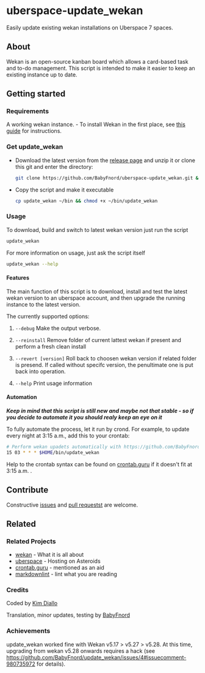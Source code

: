 # uberspace-update_wekan

Easily update existing wekan installations on Uberspace 7 spaces.

## About

Wekan is an open-source kanban board which allows a card-based task and to-do management. This script is intended to make it easier to keep an existing instance up to date.

## Getting started

### Requirements

A working wekan instance. -  To install Wekan in the first place, see [this guide](https://lab.uberspace.de/guide_wekan.html) for instructions.

### Get update_wekan

* Download the latest version from the [release page](https://github.com/BabyFnord/uberspace-update_wekan/releases) and unzip it or clone this git and enter the directory:

  ```bash
  git clone https://github.com/BabyFnord/uberspace-update_wekan.git && cd $(basename $_ .git)
  ```

* Copy the script and make it executable

  ```bash
  cp update_wekan ~/bin && chmod +x ~/bin/update_wekan
  ```

### Usage

To download, build and switch to latest wekan version just run the script

```bash
update_wekan
```

For more information on usage, just ask the script itself

```bash
update_wekan --help
```

#### Features

The main function of this script is to download, install and test the latest wekan version to an uberspace account, and then
upgrade the running instance to the latest version.

The currently supported options:

1. `--debug`
Make the output verbose.

1. `--reinstall`
Remove folder of current lattest wekan if present and perform a fresh clean install

1. `--revert [version]`
Roll back to choosen wekan version if related folder is presend. If called without
specifc version, the penultimate one is put back into operation.

1. `--help`
Print usage information

#### Automation

***Keep in mind that this script is still new and maybe not that stable -
so if you decide to automate it you should realy keep an eye on it***

To fully automate the process, let it run by crond. For example, to update every night
at 3:15 a.m., add this to your crontab:

```bash
# Perform wekan upadets automatically with https://github.com/BabyFnord/uberspace-update_wekan
15 03 * * * $HOME/bin/update_wekan
```

Help to the crontab syntax can be found on [crontab.guru](https://crontab.guru/) if it doesn't fit at 3:15 a.m. .

## Contribute

Constructive [issues](https://github.com/BabyFnord/uberspace-update_wekan/issues) and [pull requestst](https://github.com/BabyFnord/uberspace-update_wekan/pulls) are welcome.

## Related

### Related Projects

* [wekan](https://wekan.github.io) - What it is all about
* [uberspace](https://uberspace.de) - Hosting on Asteroids
* [crontab.guru](https://crontab.guru/) - mentioned as an aid
* [markdownlint](https://github.com/markdownlint/markdownlint) - lint what you are reading

### Credits

Coded by [Kim Diallo](https://diallo.kim)

Translation, minor updates, testing by [BabyFnord](https://github.com/BabyFnord)

### Achievements

update_wekan worked fine with Wekan v5.17 > v5.27 > v5.28. At this time, upgrading from wekan v5.28 onwards requires a hack (see https://github.com/BabyFnord/update_wekan/issues/4#issuecomment-980735972 for details).
